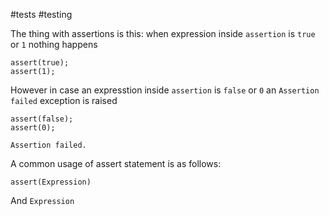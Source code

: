 #tests #testing

The thing with assertions is this: when expression inside `assertion` is `true` or `1`  nothing happens
```
assert(true);
assert(1);
```
However in case an expresstion inside `assertion` is `false` or `0` an `Assertion failed` exception is raised
```
assert(false);
assert(0);

Assertion failed.
```

A common usage of assert statement is as follows:
```
assert(Expression)
```
And `Expression` 